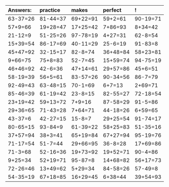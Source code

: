 | Answers: | practice | makes | perfect | ! |
| :--- | :--- | :--- | :--- | :--- |
| 63-37=26 | 81-44=37 | 69+22=91 | 59+2=61 | 90-19=71 | 
| 57+9=66 | 19+28=47 | 17+25=42 | 7+86=93 | 8+34=42 | 
| 21-12=9 | 51-25=26 | 97-78=19 | 4+27=31 | 62-8=54 | 
| 15+39=54 | 86-17=69 | 40-11=29 | 25-6=19 | 91-83=8 | 
| 45+47=92 | 32-15=17 | 82-8=74 | 36+48=84 | 58+23=81 | 
| 9+66=75 | 75+8=83 | 52-7=45 | 15+59=74 | 94-75=19 | 
| 46+46=92 | 42-6=36 | 47+14=61 | 29+57=86 | 45+6=51 | 
| 58-19=39 | 56+5=61 | 83-57=26 | 90-34=56 | 86-7=79 | 
| 92-49=43 | 63-48=15 | 70-1=69 | 6+7=13 | 2+69=71 | 
| 85-46=39 | 61-19=42 | 23-8=15 | 82-55=27 | 72-18=54 | 
| 23+19=42 | 59+13=72 | 7+9=16 | 87-58=29 | 91-5=86 | 
| 29+36=65 | 71-43=28 | 7+64=71 | 44-18=26 | 6+59=65 | 
| 43-37=6 | 42-27=15 | 15-8=7 | 29+25=54 | 91-74=17 | 
| 80-65=15 | 93-84=9 | 61-39=22 | 58+25=83 | 51-35=16 | 
| 37+57=94 | 38+3=41 | 65+19=84 | 67+27=94 | 95-19=76 | 
| 71-17=54 | 51-7=44 | 29+66=95 | 36-8=28 | 17+69=86 | 
| 71-3=68 | 52-16=36 | 19+73=92 | 19+52=71 | 90-4=86 | 
| 9+25=34 | 52+19=71 | 95-87=8 | 14+68=82 | 56+17=73 | 
| 72-26=46 | 13+49=62 | 5+29=34 | 84-58=26 | 57-49=8 | 
| 54-35=19 | 67+18=85 | 16+29=45 | 6+38=44 | 39+54=93 | 
